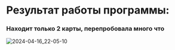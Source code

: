 # Результат работы программы:
### Находит только 2 карты, перепробовала много что
![2024-04-16_22-05-10](https://github.com/vantedi/rvi_practice_5/assets/82594287/468fd253-77b4-4c95-a2d9-a54accd4e0a9)
